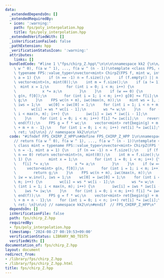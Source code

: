 ```yaml
---
data:
  _extendedDependsOn: []
  _extendedRequiredBy:
  - icon: ':warning:'
    path: fps/poly_interpolation.hpp
    title: fps/poly_interpolation.hpp
  _extendedVerifiedWith: []
  _isVerificationFailed: false
  _pathExtension: hpp
  _verificationStatusIcon: ':warning:'
  attributes:
    links: []
  bundledCode: "#line 1 \"fps/chirp_Z.hpp\"\n\n\n\nnamespace kk2 {\n\n// return f(a\
    \ w ^ 0), f(a w ^ 1), ..., f(a w ^ (n - 1))\ntemplate <class FPS, class mint =\
    \ typename FPS::value_type>\nvector<mint> ChirpZ(FPS f, mint w, int n = -1, mint\
    \ a = 1) {\n    if (n == -1) n = f.size();\n    if (f.empty() || n == 0) return\
    \ vector<mint>(n, mint(0));\n    int m = f.size();\n    if (a != 1) {\n      \
    \  mint x = 1;\n        for (int i = 0; i < m; i++) {\n            f[i] *= x;\n\
    \            x *= a;\n        }\n    }\n    if (w == 0) {\n        vector<mint>\
    \ g(n, f[0]);\n        for (int i = 1; i < m; i++) g[0] += f[i];\n        return\
    \ g;\n    }\n    FPS wc(n + m), iwc(max(n, m));\n    mint ws = 1, iw = w.inv(),\
    \ iws = 1;\n    wc[0] = iwc[0] = 1;\n    for (int i = 1; i < n + m; i++) {\n \
    \       wc[i] = ws * wc[i - 1];\n        ws *= w;\n    }\n    for (int i = 1;\
    \ i < max(n, m); i++) {\n        iwc[i] = iws * iwc[i - 1];\n        iws *= iw;\n\
    \    }\n    for (int i = 0; i < m; i++) f[i] *= iwc[i];\n    reverse(begin(f),\
    \ end(f));\n    FPS g = f * wc;\n    vector<mint> ret{begin(g) + m - 1, begin(g)\
    \ + m + n - 1};\n    for (int i = 0; i < n; i++) ret[i] *= iwc[i];\n    return\
    \ ret; \n}\n\n} // namespace kk2\n\n\n"
  code: "#ifndef FPS_CHIRP_Z_HPP\n#define FPS_CHIRP_Z_HPP 1\n\nnamespace kk2 {\n\n\
    // return f(a w ^ 0), f(a w ^ 1), ..., f(a w ^ (n - 1))\ntemplate <class FPS,\
    \ class mint = typename FPS::value_type>\nvector<mint> ChirpZ(FPS f, mint w, int\
    \ n = -1, mint a = 1) {\n    if (n == -1) n = f.size();\n    if (f.empty() ||\
    \ n == 0) return vector<mint>(n, mint(0));\n    int m = f.size();\n    if (a !=\
    \ 1) {\n        mint x = 1;\n        for (int i = 0; i < m; i++) {\n         \
    \   f[i] *= x;\n            x *= a;\n        }\n    }\n    if (w == 0) {\n   \
    \     vector<mint> g(n, f[0]);\n        for (int i = 1; i < m; i++) g[0] += f[i];\n\
    \        return g;\n    }\n    FPS wc(n + m), iwc(max(n, m));\n    mint ws = 1,\
    \ iw = w.inv(), iws = 1;\n    wc[0] = iwc[0] = 1;\n    for (int i = 1; i < n +\
    \ m; i++) {\n        wc[i] = ws * wc[i - 1];\n        ws *= w;\n    }\n    for\
    \ (int i = 1; i < max(n, m); i++) {\n        iwc[i] = iws * iwc[i - 1];\n    \
    \    iws *= iw;\n    }\n    for (int i = 0; i < m; i++) f[i] *= iwc[i];\n    reverse(begin(f),\
    \ end(f));\n    FPS g = f * wc;\n    vector<mint> ret{begin(g) + m - 1, begin(g)\
    \ + m + n - 1};\n    for (int i = 0; i < n; i++) ret[i] *= iwc[i];\n    return\
    \ ret; \n}\n\n} // namespace kk2\n\n#endif  // FPS_CHIRP_Z_HPP\n"
  dependsOn: []
  isVerificationFile: false
  path: fps/chirp_Z.hpp
  requiredBy:
  - fps/poly_interpolation.hpp
  timestamp: '2024-08-27 00:19:53+09:00'
  verificationStatus: LIBRARY_NO_TESTS
  verifiedWith: []
documentation_of: fps/chirp_Z.hpp
layout: document
redirect_from:
- /library/fps/chirp_Z.hpp
- /library/fps/chirp_Z.hpp.html
title: fps/chirp_Z.hpp
---
```

